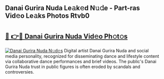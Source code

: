 ## Danai Gurira Nuda Le𝚊k𝚎d N𝚞𝚍e - Part-ras Vid𝚎o Le𝚊ks Photos Rtvb0

# <h2><a href="http://fbeg7si.evod.top/?m=Danai+Gurira+Nuda">🔗 👉🔴 Danai Gurira Nuda Vid𝚎o Ph𝚘t𝚘s</a></h2>

[![Danai Gurira Nuda N𝚞d𝚎s](https://i.imgur.com/8V9OHl7.gif)](http://fbeg7si.evod.top/?m=Danai+Gurira+Nuda)
Digital artist Danai Gurira Nuda and social media personality, recognized for disseminating dance and lifestyle content via collaborative dance performances and brief videos. The public's Danai Gurira Nuda trust in public figures is often eroded by scandals and controversies. 
